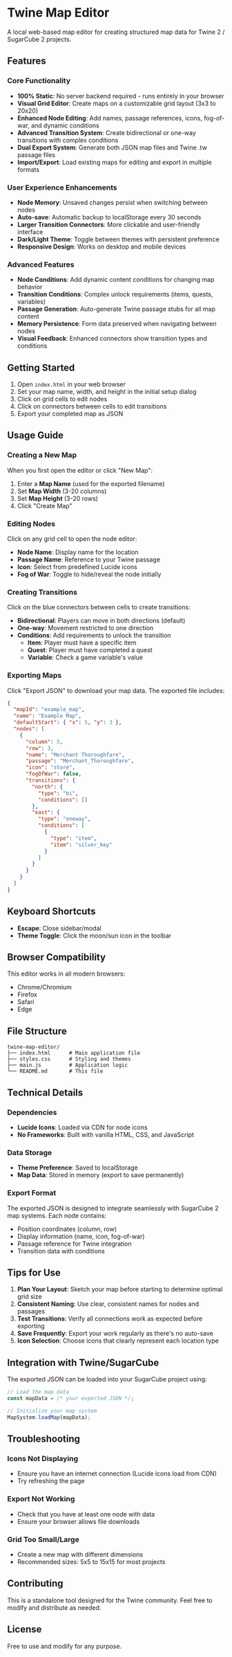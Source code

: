 # Twine Map Editor

A local web-based map editor for creating structured map data for Twine 2 / SugarCube 2 projects.

## Features

### Core Functionality
- **100% Static**: No server backend required - runs entirely in your browser
- **Visual Grid Editor**: Create maps on a customizable grid layout (3x3 to 20x20)
- **Enhanced Node Editing**: Add names, passage references, icons, fog-of-war, and dynamic conditions
- **Advanced Transition System**: Create bidirectional or one-way transitions with complex conditions
- **Dual Export System**: Generate both JSON map files and Twine .tw passage files
- **Import/Export**: Load existing maps for editing and export in multiple formats

### User Experience Enhancements
- **Node Memory**: Unsaved changes persist when switching between nodes
- **Auto-save**: Automatic backup to localStorage every 30 seconds
- **Larger Transition Connectors**: More clickable and user-friendly interface
- **Dark/Light Theme**: Toggle between themes with persistent preference
- **Responsive Design**: Works on desktop and mobile devices

### Advanced Features
- **Node Conditions**: Add dynamic content conditions for changing map behavior
- **Transition Conditions**: Complex unlock requirements (items, quests, variables)
- **Passage Generation**: Auto-generate Twine passage stubs for all map content
- **Memory Persistence**: Form data preserved when navigating between nodes
- **Visual Feedback**: Enhanced connectors show transition types and conditions

## Getting Started

1. Open `index.html` in your web browser
2. Set your map name, width, and height in the initial setup dialog
3. Click on grid cells to edit nodes
4. Click on connectors between cells to edit transitions
5. Export your completed map as JSON

## Usage Guide

### Creating a New Map

When you first open the editor or click "New Map":
1. Enter a **Map Name** (used for the exported filename)
2. Set **Map Width** (3-20 columns)
3. Set **Map Height** (3-20 rows)
4. Click "Create Map"

### Editing Nodes

Click on any grid cell to open the node editor:

- **Node Name**: Display name for the location
- **Passage Name**: Reference to your Twine passage
- **Icon**: Select from predefined Lucide icons
- **Fog of War**: Toggle to hide/reveal the node initially

### Creating Transitions

Click on the blue connectors between cells to create transitions:

- **Bidirectional**: Players can move in both directions (default)
- **One-way**: Movement restricted to one direction
- **Conditions**: Add requirements to unlock the transition
  - **Item**: Player must have a specific item
  - **Quest**: Player must have completed a quest
  - **Variable**: Check a game variable's value

### Exporting Maps

Click "Export JSON" to download your map data. The exported file includes:

```json
{
  "mapId": "example_map",
  "name": "Example Map",
  "defaultStart": { "x": 5, "y": 3 },
  "nodes": [
    {
      "column": 5,
      "row": 3,
      "name": "Merchant Thoroughfare",
      "passage": "Merchant_Thoroughfare",
      "icon": "store",
      "fogOfWar": false,
      "transitions": {
        "north": {
          "type": "bi",
          "conditions": []
        },
        "east": {
          "type": "oneway",
          "conditions": [
            {
              "type": "item",
              "item": "silver_key"
            }
          ]
        }
      }
    }
  ]
}
```

## Keyboard Shortcuts

- **Escape**: Close sidebar/modal
- **Theme Toggle**: Click the moon/sun icon in the toolbar

## Browser Compatibility

This editor works in all modern browsers:
- Chrome/Chromium
- Firefox
- Safari
- Edge

## File Structure

```
twine-map-editor/
├── index.html      # Main application file
├── styles.css      # Styling and themes
├── main.js         # Application logic
└── README.md       # This file
```

## Technical Details

### Dependencies

- **Lucide Icons**: Loaded via CDN for node icons
- **No Frameworks**: Built with vanilla HTML, CSS, and JavaScript

### Data Storage

- **Theme Preference**: Saved to localStorage
- **Map Data**: Stored in memory (export to save permanently)

### Export Format

The exported JSON is designed to integrate seamlessly with SugarCube 2 map systems. Each node contains:

- Position coordinates (column, row)
- Display information (name, icon, fog-of-war)
- Passage reference for Twine integration
- Transition data with conditions

## Tips for Use

1. **Plan Your Layout**: Sketch your map before starting to determine optimal grid size
2. **Consistent Naming**: Use clear, consistent names for nodes and passages
3. **Test Transitions**: Verify all connections work as expected before exporting
4. **Save Frequently**: Export your work regularly as there's no auto-save
5. **Icon Selection**: Choose icons that clearly represent each location type

## Integration with Twine/SugarCube

The exported JSON can be loaded into your SugarCube project using:

```javascript
// Load the map data
const mapData = /* your exported JSON */;

// Initialize your map system
MapSystem.loadMap(mapData);
```

## Troubleshooting

### Icons Not Displaying
- Ensure you have an internet connection (Lucide icons load from CDN)
- Try refreshing the page

### Export Not Working
- Check that you have at least one node with data
- Ensure your browser allows file downloads

### Grid Too Small/Large
- Create a new map with different dimensions
- Recommended sizes: 5x5 to 15x15 for most projects

## Contributing

This is a standalone tool designed for the Twine community. Feel free to modify and distribute as needed.

## License

Free to use and modify for any purpose.
